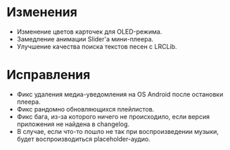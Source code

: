 <!-- markdownlint-disable MD033 -->

# Изменения

- Изменение цветов карточек для OLED-режима.
- Замедление анимации Slider'а мини-плеера.
- Улучшение качества поиска текстов песен с LRCLib.

# Исправления

- Фикс удаления медиа-уведомления на OS Android после остановки плеера.
- Фикс рандомно обновляющихся плейлистов.
- Фикс бага, из-за которого ничего не происходило, если версия приложения не найдена в changelog.
- В случае, если что-то пошло не так при воспроизведении музыки, будет воспроизводиться placeholder-аудио.

<!-- Изменения с других Pre-release версий, которые должны быть отображены в non-pre версии:

**Важное предупреждение**: это **бета-обновление**, содержащее в себе немало технических изменений. Сейчас приложение находится в частично "поломанном" состоянии. Обновляйтесь только в том случае, если и вправду понимаете, что делаете. Вам, вероятнее всего, придётся откатиться до [предыдущей версии Flutter VK](https://github.com/Zensonaton/FlutterVK/releases) если Вы хотите стабильной работы приложения. **Сейчас очень много всего в приложении поломано**, и я это знаю. К примеру, такие вещи, как открытие плейлистов, кэширование, получение текстов песен и прочего целиком и полностью поломано.

Это обновление привносит в себя огромное техническое изменение: Переход от одной библиотеки для state-менеджмента, [`provider`](https://pub.dev/packages/provider) к другой, [`riverpod`](https://pub.dev/packages/riverpod) и [`flutter_hooks`](https://pub.dev/packages/flutter_hooks), а так же библиотека [`go_router`](https://pub.dev/packages/go_router) для реализации навигации между страницами.

К сожалению, эти технические изменения почти что не видны обычному пользователю, однако они были нужны ради стабильной работы приложения, а так же различных оптимизаций. Однако, несмотря на это, обновление привнесло некоторые изменения интерфейса и прочих функций.

## Изменения

- Настройка "Перемотка при запуске предыдущего трека".
- Настройка "Спойлер следующего трека".
- Новые функции: "Экспорт настроек", "импорт настроек" для синхронизации настроек и локальных изменений треков.
- Новая функция: "Заменить трек локально" на экране информации по треку.
- Анимация Slider'а для мини-плеера при Desktop Layout.
- Избавление от анимации загрузки в виде LinearProgressIndicator в мини-плеере.
- Изменение шрифта для спойлера следующего трека.
- Избавление от надписи "соединение восстановлено".
- Кнопка `...` вместо сердца на экране плейлиста.
- Более сжатый интерфейс для Mobile Layout.
- Отображение иконки кэшированного, локально заменённого, ограниченного треков.
- Другой текст в диалоге при попытке запустить воспроизведение недоступного трека.
- Множество новых комбинаций клавиш:
  - <kbd>F11</kbd> (теперь работает везде).
  - <kbd>CTRL</kbd>+<kbd>◀️</kbd>: предыдущий трек.
  - <kbd>CTRL</kbd>+<kbd>▶️</kbd>: следующий трек.
  - <kbd>CTRL</kbd>+<kbd>F</kbd>: открывает плейлист "любимая музыка".
  - <kbd>CTRL</kbd>+<kbd>S</kbd>: переключение shuffle.
  - <kbd>CTRL</kbd>+<kbd>L</kbd>: переключение повтора текущего трека.
  - <kbd>CTRL</kbd>+<kbd>Q</kbd>: закрыть приложение.
  - <kbd>◀️</kbd>: перемотка назад на 5 секунд.
  - <kbd>▶️</kbd>: перемотка вперёд на 5 секунд.
  - <kbd>🔼</kbd>: +10% громкости.
  - <kbd>🔽</kbd>: -10% громкости.
- Увеличение эффекта размытия для AppBar на экране плейлиста.
- Новая настройка: "Кроссфейд цветов плеера".
- "Моя медиатека" теперь "Библиотека".
- Использование `Flutter VK logs.txt` для названия файла с логами.
- Скругление у Slider'а для мини-плеера при Desktop Layout.
- Реализация кэширования обложек треков после импорта настроек.
- Нелайкнутые треки теперь отображатся как недоступные.
- Анимация загрузки изображений (треков, альбомов, ...).
- Обновление до новой версии Flutter.
- Реализация кэширования Lottie-анимаций (для VK Mix).
- Полный уход от полноэкранной анимации "загрузки" (`LoadingOverlay`) во время выполнения некоторых длительных операций.
- Firebase analytics, а так же Firebase Crashlytics.
- Переход на новую версию Innosetup.
- Анимация загрузки, паузы/воспроизведения для VK Mix.
- Padding для центрального блока мини-плеера для Desktop Layout.
- `enableOnBackInvokedCallback` для Android OS.
- Визуальные изменения Slider'а для отображения прогресса воспроизведения трека.
- Новый вид кнопки паузы/воспроизведения для мини-плеера в Desktop Layout.
- Симметричный Padding для мини-плеера для Desktop Layout.
- Оптимизация загрузки плейлистов. В моём случае, вместо 5.2~ секунды на загрузку плейлиста "любимая музыка" теперь уходит лишь 2.6~ секунды, т.е., увеличение скорости в почти 2 раза. Такая же оптимизация была сделана и для загрузки других плейлистов.
- Использование Impeller на OS Android.
- Анимация паузы/воспроизведения у кнопки на экране плейлиста.
- Копирование название трека в мини-плеере при Desktop Layout. (сделано по запросу)
- Новая настройка: "альтернативный слайдер воспроизведения".
- Новая настройка: "воспроизведение после закрытия" для OS Android.
- Новая настройка: "перемешка треков при воспроизведении".
- Небольшая оптимизация метода `secondsAsString`.
- Загрузка информации по следующему треку после загрузки информации по текущему.
- Полная перепись мини-плеера снизу:
  - Оптимизации плеера.
  - Множество новых анимаций при паузе, переключения трека.
  - Новый вид у Slider'а на Desktop Layout.
  - Более "аккуратная" система по переключения трека свайпом.
  - Оптимизации плеера (уменьшение количества rebuild'ов).
  - Анимация загрузки во время загрузки трека.
  - Отображение позиции Slider'а в секундах во время перемещения ползунка.
  - Отображение цветов следующего трека перед окончанием воспроизведения текущего, если настройка "спойлер следующего трека" включена.
  - Другая иконка у shuffle мини-плеера во время работы VK Mix.
  - Возможность переключения показа оставшегося времени до окончания трека по нажатию на надпись с временем воспроизведения на Desktop Layout.
- Загрузка обновления на OS Android в зависимости от архитектуры устройства. (сокращение размера файла в 2.5~ раза).
- Улучшения производительности на экране плейлистов.
- Избавление от неработающих опций на экране параметра трека.
- Новая функция: "Поиск по Genius" на экране трека.
- Отображение размера плейлиста в МБ/ГБ при отключении кэширования.
- Новый раздел "библиотека" для Mobile Layout.
- Избавление от раздела "Моя музыка" при Mobile Layout.
- Новый дизайн, а так же кнопки для закрытия разделов при наведении.
- Анимация изменения количества треков на главном экране.
- Перенос кнопок с выключателями разделов наверх на Mobile Layout.
- Кнопка "share playlists dump" на экране debug playlists viewer.
- Использование indent'ов для JSON DB dump.
- Настройка "спойлер следующего трека" теперь прячется при Mobile Layout.
- Избавление от фокуса при запуске воспроизведения трека.
- Избавление от клавиатуры при открытии диалога с параметрами трека.
- Эффект затемнения и размытия для AppBar на экране плейлиста.
- Избегание fallback-цвета при получении цветов обложек трека.
- Изменение текста в ScaffoldMessenger при загрузке обновления.
- Изменение размера верхнего блока с информацией на экране плейлиста, что бы не мешать скроллингу.
- Корректировка размера константы, определяющая размер плейлиста после кэширования.
- Кнопка "сбросить" для функции "заменить обложку".
- Изменения Padding'ов на экране плейлиста.
- Отображение Placeholder'а, если у пользователя нет аватарки в ВК.
- Новая плашка, если рекомендации не подключены.
- Изменение расположения у некоторых настроек.
- Вибрации при изменении настроек.
- Надпись "Debug" у кнопки "О приложении".
- Обработчик ошибки, если после удаления трека прошло немало времени.
- Сохранение состояния loop mode после перезапуска приложения.
- Сохранение громкости плеера после перезапуска приложения (сделано по запросу 😉).
- Восстановление shuffle после запуска VK Mix.
- Реализация функционала по загрузке текстов песен с LRCLIB.
- Изменения некоторых строчек, отображаемых в интерфейсе.
- Улучшения алгоритма поиска обложек через Deezer.
- Улучшение логирования ошибок загрузок при кэшировании.
- Обработчик ошибок при загрузке метаданных трека.
- Избавление от `Thumbnails` внутри объекта `Album` в БД с целью уменьшения места, занимаемого БД.
- Использование браузерного User-Agent для обычного Dio.
- Увеличение количества одновременно кэшируемых треков на мобильных устройствах до 3.
- Реализация prefetching'а для OS Windows.
- Другое отображение subtitle трека у мини-плееров.
- Новая реализация экрана плейлиста.
- Изображения того, что сейчас загружается на экране загрузок.
- Избавление от свечения на экране загрузки у раздела "загружено ранее".
- Избавление от жирного текста у `@username` на экране профиля.
- Увеличение расстояния от названия раздела до содержимого на экране профиля для мобильного интерфейса.
- Отключение показа длительности трека и его кэша на главном экране при мобильном интерфейсе.
- Избавление от анимации размера плеера при Desktop Layout'е.
- Логирование слишком долгой загрузки данных с БД.
- Изменение настройки "тип палитры цветов обложки" теперь изменяет цвета интерфейса мгновенно.
- Реализация системы кэширования плейлистов.
- Кнопка "тип палитры цветов обложки" теперь отключена, если рекомендации не подключены.
- Система для менеджмента загрузок.
- Избавление от старой и неработающей системы кэширования плейлистов.
- Избавление от лишних Repaint'ов благодаря `RepaintBoundary`.
- Кэширование цветов обложек в БД.
- Отображение недоступных треков.
- Вместо ID пользователя отображается его `@username` в профиле.
- Перепись экрана профиля с целью уменьшения количества повторения кода.
- Изменение вида настроек на экране профиля.
- Иконка открытия диалога возле кнопок на экране профиля.
- Изменение названий и описаний у многих настроек для упрощения читабельности.
- Настройка "OLED-тема" теперь отключается, если включена светлая тема.
- Настройка "debug-логирование плеера" теперь отображено лишь на desktop-платформах.
- Пересмотр значений по-умолчанию у настроек.
- Избавление от функционала загрузки треков из Spotify ввиду ограничений со стороны сервера без premium-подписки.
- Возвращение функции "экспорт списка треков".
- Логирование ошибок Provider'ов.
- Новая настройка: "Тип палитры цветов обложки".
- Новое сообщение для README-файла, располагаемый в папке с кэшированными треками.
- Более правильный цвет у "свечения" обложек треков в мини и полноэкранном плееров.
- Своя реализация для получения цветов обложки трека, использующая Isolate где это возможно.
- Избавление от `WelcomeDialog` при авторизации.
- Избавление от `PhotoMaxOrig` ввиду ненадобности.
- Изменение текста для диалога "подключение рекомендаций".
- Избавление от диалога, спрашивающего разрешение на отправку статистики о прослушивании треков.
- Игнорирование ошибки "какой сейчас вайб не был найден".
- Управление плеером теперь использует toggle'ы вместо `!state`.
- Уменьшение количества вызовов `setState` от плеера.
- Удаление настройки "Точный алгоритм цветов плеера".
- Проверка на соответствие ID пользователей ВК при вторичной авторизации.
- Некоторые из кнопок (лайк, дизлайк) вместо полноэкранной анимации загрузки теперь отображают загрузку в самой кнопке.
- Настройка для debug-логирования плеера.
- Длительность треков теперь не отображается в разделе "Совпадения по вкусам".
- Lottie-анимация у VK Mix теперь отображается лишь во время воспроизведения.
- Адекватный Skeleton-loader для VK Mix.
- Система для логирования крашей и других проблем приложения.
- Долгое нажатие на кнопку "паузы" в мини-плеере снизу теперь его насильно останавливает.
- Изменение текста для `WelcomeRoute`.
- Избавление от показа длительности трека на экране плейлиста.
- Улучшения производительности на экране плейлиста.
- Сохранение состояние Shuffle при его переключении через уведомление на OS Android.
- Избавление от старого кода для кэширования для `audio_player`.
- Использование seek-событий вместо position при обновлении уведомления.
- Глобальный поиск и экран "тип палитры цветов обложки" теперь не использует кэшированные изображения.
- Визуальные изменения экрана обновления.
- Кнопка "показать прогресс" при запуске загрузки обновления.
- Использование асинхронных методов для сохранения файлов.
- Хранение всех категорий API методов ВКонтакте в классе `VKAPI`.
- Миграция с `http` на `dio`.
- У `Thumbnails` класса теперь значения не могут быть null.
- Оптимизации, а так же удаление костылей связанных с массовым получением альбомов.
- Избавление от анимации появления изображения трека.
- Использование `/welcome` как go_route вместо `/`.
- Оптимизации.
- Перепись `CachedStreamAudioSource`.
- Обработчики случаев, когда плеер запускал не/кэшированный трек (`ExtendedAudio.isCached`), с/без кэша (`File.exists()`).
- Использование другой структуры папок для треков.
- Избавление от лишних библиотек `media_kit` для Android. Размер приложения уменьшился с ~42 МБ до ~15 МБ.
- Использование более простых операций сравнения плейлистов.
- Небольшое уведомление при установке бета-версии приложения.
- Установка бета-версии приложения теперь автоматически устанавливает бета-канал в настройках.
- Система миграций БД.
- Избавление от ненужных полей в БД.
- Удалил лишние ключи локализации, связанных с предупреждением об оповещении API ВК о прослушивании трека.
- Кнопка "показать список изменений" на экране профиля.
- Увеличение разрешения изображения плейлистов.
- Изменение текста для playlists viewer.
- Обработчик ошибок VK API вместо множества вызовов `raiseOnAPIError`.
- Избавление от лишних `compute` при парсинге JSON в классы.
- Установка `access_token` при помощи Dio Interceptor'ов.
- Избавление от методов `callVkAPI`.
- Поддержка `gzip` для API-запросов, дающий сжатие API-запросов в ~30%.
- Debug-кнопка для бенчмаркинга API-запроса.
- Хранение размера кэшированного трека в БД.
- Категория "визуал" теперь находится выше "музыкального плеера" на экране профиля.
- Запрос на получение уведомлений при запуске приложения.
- Система защиты от downgrade'а БД.

## Фиксы

- Фикс Skeleton Loader'а на экране плейлиста для плейлиста "любимая музыка".
- Фикс выделения текста в мини-плеере на Desktop Layout.
- Исправления кода после миграции на новую версию Flutter.
- Фикс анимации мини-плеера на Desktop Layout.
- Фикс неправильного размера анимации загрузки.
- Фикс неправильного размера анимации загрузки.
- Фикс неправильного расположения текста с описанием типа плейлиста.
- Фикс растягивания экрана плейлиста из-за поиска.
- Фикс закрытия поиска на экране плейлиста кнопкой назад на OS Android.
- Фикс сохранения и загрузки поля `forceDeezerThumbs`.
- Фикс неправильного `Curve` у "стрелочки" у менеджера загрузок.
- Фикс ошибки "setPauseOnMute can only be enabled ..." после импорта настро6ек.
- Фикс проверки на наличие обновлений в debug-режиме.
- Фикс бага, из-за которого обложка трека не обновлялась в мини-плеере снизу после изменения обложки через Deezer.
- Фикс глючного отображения следующего трека после переключения текущего в Desktop Layout.
- Фикс цветов Navigation и status bar'ов на OS Android после закрытия приложения и/ли смены цветовой схемы.
- Фикс цветов интерфейса при светлой теме.
- Фикс постоянного отображения уведомления об установленной бета-версии.
- Фикс отображения обложки как фон полноэкранного плеера.
- Фикс изменения цветов экрана плейлиста в зависимости от трека.
- Фикс лагучей перемотки на OS Windows.
- Фикс постоянных перестроек интерфейса на Desktop Layout из-за `ProgressIndicatorIcon`.
- Фикс обновления трека в медиа-уведомлении.
- Фикс мини-плеера, появляющегося над клавиатурой на экране плейлиста.
- Фикс сломанного кэширования плейлистов.
- Фикс бага на Android, из-за которого треки играли с самого начала после перемотки.
- Фикс открытия экрана с деталями трека зажатием пальца.
- Фикс "застрявшего" прогресса воспроизведения при переключении между треками.
- Фикс невозможности запустить воспроизведение плейлиста на ПК нажатием по центру.
- Фикс запуска других плейлистов после запуска VK Mix.
- Фикс цветов экрана плейлиста.
- Фикс необновляющегося названия плейлиста.
- Фикс отображения текстов песен при Mobile Layout.
- Фикс цветов приложения.
- Фикс OLED-темы.
- Фикс иконки настройки "канал обновлений".
- Фикс появления кнопки "В реальном времени" если не подключены рекомендации ВК.
- Фикс выхода из аккаунта, если нету папки с треками.
- Фикс появления плейлистов из раздела "в реальном времени" в виде Skeleton-loader'ов.
- Фикс входа в приложение ввиду SSL-сертификатов.
- Фикс различных багов интерфейса, связанных с закрытием плеера.
- Фикс запуска приложения.
- Фикс авторизации.
- Фикс цветов "сердечек" у `AudioTrackTile`.
- Фикс иконки у раздела "музыка".
- Фикс цветов для диалога "тип палитры цветов обложки".
- Фикс иконки для диалога "Канал обновлений".
- Фикс запуска неправильного трека.
- Фикс overflow'а на экране с музыкой.
- Фикс отсутствия анимации паузы при полноэкранном мобильном плеере.
- Фикс не переключающегося активного трека на экране плейлиста.
- Фикс появления надписи "Подключить рекомендации ВКонтакте" когда они подключены.
- Фикс возобновления паузы из-за функции "пауза при минимальной громкости".
- Фикс повторного создания `stopOnPause`-таймера.
- Фикс сильно выделяющейся иконки Explicit.
- Фикс отображения переключения shuffle в мини-плеере.
- Фикс загрузки текстов песен с ВКонтакте.
- Фикс неизменяющегося мини-плеера при изменении треков.
- Фикс возможности скроллить текст skeleton loader текста песни в Desktop Layout'е при полноэкранном плеере, а так же эффект fade'а для него.
- Фикс текста в диалоге "тип палитры цветов обложки".
- Фикс работы `FadingListView`.
- Фикс иконки лайка на экране поиска.
- Фикс сохранения плейлиста "результаты поиска" в БД.
- Фикс отображения лайка с других плейлистов.
- Фикс ошибки, связанной с методом `_silentSetPlaylist`.
- Фикс измения размера надписи "Добро пожаловать" на главном экране.
- Фикс необновляющегося полноэкранного плеера.
- Фикс повторной загрузки обновления, если файл обновления уже существует.
- Фикс бага, из-за которого при обновлении данных плейлиста он перемещался в списке плейлистов.
- Фикс вызова `stop` у плеера ввиду ошибок.
- Фикс склонения текста на экране загрузок.
- Фикс мигающих обложек раздела "совпадения по вкусам" при переключении между треками.
- Фикс работы кнопки "воспроизвести все" на главном экране.
- Фикс `Download error` при попытке кэшировать некоторые треки.
- Фикс неправильно отображающейся надписи с длительностью треков в плейлисте.
- Фикс padding'а для мини-плеера при Mobile Layout'е.
- Фикс времени на экране обновления.
- Фикс бага, из-за которого экран с плейлистами не обновлялся.
- Фикс необновляющегося уведомления на OS Android.
- Фикс зависания приложения из-за остановки плеера.
- Фикс смещения текста на экране плейлиста у треков.
- Фикс работы shuffle на OS Windows.
- Фикс работы кнопки дизлайка и лайка в медиа-уведомлении на OS Android.
- Фикс навигационных кнопок OS Android, закрывающих часть диалога обновления.
- Фикс обновления, а так же смещения иконки кэширования на экране плейлистов.
- Фикс работы загрузки обложек через Deezer.
- Фикс бага, из-за которого `gzipDecoder` декодировал обычный JSON.
- Фикс ошибки со спамом на последней строчки трека.
- Фикс поиска на экране плейлиста на Desktop Layout.
- Фикс фокуса при открытии экрана плейлиста на Desktop-платформах.
- Фикс ломающегося главного экрана, если у пользователя нет треков.
- Фикс получения размера кэшированного трека.
- Фикс воспроизведения музыки из-за изменений на стороны серверов ВК.
- Фикс воспроизведения "повреждённых" треков (при mismatch'е размера/слишком маленького размера файла кэша).
- Фикс "null check" при вызове `seekNormalized`.
- Фикс воспроизведения музыки.
- Фикс ошибок "invalid range" из-за `smartCurrentAudio` и подобных.
- Фикс того, что изменение настроек Deezer/LRCLib не применялось сразу же.
- Фикс отображения названия плейлистов раздела "Для Вас".
- Фикс багов, связанных с неправильным сохранением новых версий плейлистов/треков.
- Фикс добавления трека в избранное после его лайка.
- Фикс восстановления удалённого трека.
- Фикс восстановления громкости плеера после перезапуска.
- Фикс сохранения только "изменённых" настроек в `shared_preferences.json`.
- Фикс жеста "назад" для Mobile Layout мини-плеера снизу, который не включал предыдущий трек.
- Фикс загрузки плейлистов в случае отсутствия интернета.
- Фикс работы функции "заменить обложку".
- Фикс необходимости перезапуска приложения для просмотра новой обложки Deezer.
- Фикс того, что в БД сохранялись нелайкнутые треки из "любимой музыки".
- Фикс сохранения громкости плеера после запуска приложения.
- Фиксы багов, связанных с обновлением плейлистов и их треков.
- Фикс загрузки обложки трека из Deezer после использования ручной замены.
- Фикс работы VK Mix.
- Фикс редкого бага, из-за которого загрузка с БД не работала.
- Фикс того, что VK Mix плейлисты сохраняют список треков в БД.
- Фикс открытия плейлистов VK Mix через debug playlist viewer.
- Фикс ошибок, связанных с запуском недоступного трека через Enter на экране плейлиста.
- Фикс работы кнопки "редактировать трек".
- Фикс невозможности отредактировать трек, если у него есть альбом.
- Фикс добавления треков после метода `updatePlaylist`.
- Фикс лишнего места, вызванного mood-плейлистами в разделе "в реальном времени".
- Фикс работы кнопки "кэшировать этот трек".
- Фикс padding'ов на экране с параметрами трека.
- Фикс попытки получения плейлистов после выхода из аккаунта.
- Фикс работы поля `fromAPI`.
- Фикс отображения количество плейлистов пользователя.
- Фикс открытия плейлистов.
- Фикс отображения skeleton loader'ов при открытии плейлиста.
- Фикс ошибки "duplicate keys found" при наведении на иконку менеджера загрузок.
- Фикс получения обложек с Deezer из-за `?` в названии трека.
- Фикс получения цветов плейлистов.
- Множество обработчиков ошибок, которые ранее не работали в Release-версии приложения.
- Фикс отображения Skeleton Loader'а у типа плейлиста.
- Фикс невозможности запустить приложение, если произошла ошибка при миграции БД. В случае ошибки миграции, БД сбрасывается.
- Фикс SSL-сертификатов при воспроизведении музыки.
- Фикс иконки воспроизведения на экране плейлиста.
- Фиксы дизайна при Desktop Layout на устройствах с навигационной панелью (т.е., Android планшеты).
- Фикс отображения иконки лайка и дизлайка в мини-плеере.
- Фикс отображения Slider'а для громкости и открытия в мини-плеер при OS Android.
- Фикс отображения времени во время перемотки в мини-плеере при Desktop Layout.
- Фикс приоритета скачивания обложек с ВКонтакте вместо Deezer при кэшировании плейлиста.
- Фикс неправильной надписи в диалоге после успешного импорта.
- Фикс clipping'а названия трека для мини-плеера при Desktop Layout.
- Фикс цветов для кнопки VK Mix.
- Фикс бага, из-за которого VK Mix возвращает недоступные треки.
-->
